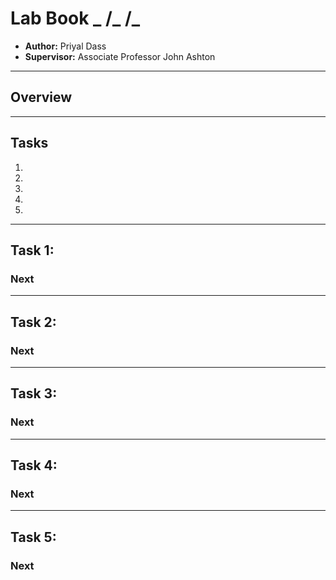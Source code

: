 # Lab Book _ /_ /_
- **Author:** Priyal Dass
- **Supervisor:** Associate Professor John Ashton
------------------------------------------------------------------
## Overview


------------------------------------------------------------------
## Tasks

1.
2.
3.
4. 
5.

------------------------------------------------------------------
## Task 1:

### Next


------------------------------------------------------------------
## Task 2:

### Next


------------------------------------------------------------------
## Task 3:

### Next


------------------------------------------------------------------
## Task 4:

### Next


------------------------------------------------------------------
## Task 5:

### Next
